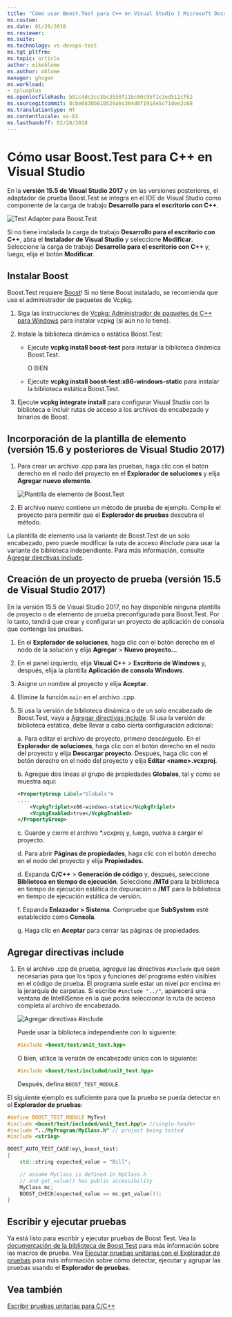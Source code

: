 ```yaml
---
title: "Cómo usar Boost.Test para C++ en Visual Studio | Microsoft Docs"
ms.custom: 
ms.date: 01/29/2018
ms.reviewer: 
ms.suite: 
ms.technology: vs-devops-test
ms.tgt_pltfrm: 
ms.topic: article
author: mikeblome
ms.author: mblome
manager: ghogen
ms.workload:
- cplusplus
ms.openlocfilehash: b91c4dc3cc3bc3550f11bc60c95f1c3ed511cf62
ms.sourcegitcommit: 8cbe6b38b810529a6c364d0f1918e5c71dee2c68
ms.translationtype: HT
ms.contentlocale: es-ES
ms.lasthandoff: 02/28/2018
---
```

# <a name="how-to-use-boosttest-for-c-in-visual-studio"></a>Cómo usar Boost.Test para C++ en Visual Studio

En la **versión 15.5 de Visual Studio 2017** y en las versiones posteriores, el adaptador de prueba Boost.Test se integra en el IDE de Visual Studio como componente de la carga de trabajo **Desarrollo para el escritorio con C++**.

![Test Adapter para Boost.Test](media/cpp-boost-component.png "Componente de Test Adapter para Boost.Test")

Si no tiene instalada la carga de trabajo **Desarrollo para el escritorio con C++**, abra el **Instalador de Visual Studio** y seleccione **Modificar**. Seleccione la carga de trabajo **Desarrollo para el escritorio con C++** y, luego, elija el botón **Modificar**.

## <a name="install-boost"></a>Instalar Boost

Boost.Test requiere [Boost](http://www.boost.org/)! Si no tiene Boost instalado, se recomienda que use el administrador de paquetes de Vcpkg.

1. Siga las instrucciones de [Vcpkg: Administrador de paquetes de C++ para Windows](/cpp/vcpkg) para instalar vcpkg (si aún no lo tiene).

1. Instale la biblioteca dinámica o estática Boost.Test:

    - Ejecute **vcpkg install boost-test** para instalar la biblioteca dinámica Boost.Test.

       O BIEN

    - Ejecute **vcpkg install boost-test:x86-windows-static** para instalar la biblioteca estática Boost.Test.

1. Ejecute **vcpkg integrate install** para configurar Visual Studio con la biblioteca e incluir rutas de acceso a los archivos de encabezado y binarios de Boost.

## <a name="add-the-item-template-visual-studio-2017-version-156-and-later"></a>Incorporación de la plantilla de elemento (versión 15.6 y posteriores de Visual Studio 2017)

1. Para crear un archivo .cpp para las pruebas, haga clic con el botón derecho en el nodo del proyecto en el **Explorador de soluciones** y elija **Agregar nuevo elemento**.

   ![Plantilla de elemento de Boost.Test](media/boost_test_item_template.png "Plantilla de elemento de Boost.Test")

1. El archivo nuevo contiene un método de prueba de ejemplo. Compile el proyecto para permitir que el **Explorador de pruebas** descubra el método.

La plantilla de elemento usa la variante de Boost.Test de un solo encabezado, pero puede modificar la ruta de acceso #include para usar la variante de biblioteca independiente. Para más información, consulte [Agregar directivas include](#add_include_directives).

## <a name="create-a-test-project-visual-studio-2017-version-155"></a>Creación de un proyecto de prueba (versión 15.5 de Visual Studio 2017)

En la versión 15.5 de Visual Studio 2017, no hay disponible ninguna plantilla de proyecto o de elemento de prueba preconfigurada para Boost.Test. Por lo tanto, tendrá que crear y configurar un proyecto de aplicación de consola que contenga las pruebas.

1. En el **Explorador de soluciones**, haga clic con el botón derecho en el nodo de la solución y elija **Agregar** > **Nuevo proyecto...**

1. En el panel izquierdo, elija **Visual C++** > **Escritorio de Windows** y, después, elija la plantilla **Aplicación de consola Windows**.

1. Asigne un nombre al proyecto y elija **Aceptar**.
1. Elimine la función `main` en el archivo .cpp.

1. Si usa la versión de biblioteca dinámica o de un solo encabezado de Boost.Test, vaya a [Agregar directivas include](#add_include_directives). Si usa la versión de biblioteca estática, debe llevar a cabo cierta configuración adicional:

   a. Para editar el archivo de proyecto, primero descárguelo. En el **Explorador de soluciones**, haga clic con el botón derecho en el nodo del proyecto y elija **Descargar proyecto**. Después, haga clic con el botón derecho en el nodo del proyecto y elija **Editar <name\>.vcxproj**.

   b. Agregue dos líneas al grupo de propiedades **Globales**, tal y como se muestra aquí:

    ```xml
    <PropertyGroup Label="Globals">
    ....
        <VcpkgTriplet>x86-windows-static</VcpkgTriplet>
        <VcpkgEnabled>true</VcpkgEnabled>
    </PropertyGroup>
    ```
   c. Guarde y cierre el archivo \*.vcxproj y, luego, vuelva a cargar el proyecto.

   d. Para abrir **Páginas de propiedades**, haga clic con el botón derecho en el nodo del proyecto y elija **Propiedades**.

   d. Expanda **C/C++** > **Generación de código** y, después, seleccione **Biblioteca en tiempo de ejecución**. Seleccione **/MTd** para la biblioteca en tiempo de ejecución estática de depuración o **/MT** para la biblioteca en tiempo de ejecución estática de versión.

   f. Expanda **Enlazador > Sistema**. Compruebe que **SubSystem** esté establecido como **Consola**.

   g. Haga clic en **Aceptar** para cerrar las páginas de propiedades.

## <a name="add-include-directives"></a>Agregar directivas include

1. En el archivo .cpp de prueba, agregue las directivas `#include` que sean necesarias para que los tipos y funciones del programa estén visibles en el código de prueba. El programa suele estar un nivel por encima en la jerarquía de carpetas. Si escribe `#include "../"`, aparecerá una ventana de IntelliSense en la que podrá seleccionar la ruta de acceso completa al archivo de encabezado.

   ![Agregar directivas #include](media/cpp-gtest-includes.png "Agregar directivas #include al archivo .cpp de prueba")

   Puede usar la biblioteca independiente con lo siguiente:

   ```cpp
   #include <boost/test/unit_test.hpp>
   ```

   O bien, utilice la versión de encabezado único con lo siguiente:

   ```cpp
   #include <boost/test/included/unit_test.hpp>
   ```

   Después, defina `BOOST_TEST_MODULE`.

El siguiente ejemplo es suficiente para que la prueba se pueda detectar en el **Explorador de pruebas**:

```cpp
#define BOOST_TEST_MODULE MyTest
#include <boost/test/included/unit_test.hpp\> //single-header
#include "../MyProgram/MyClass.h" // project being tested
#include <string>

BOOST_AUTO_TEST_CASE(my\_boost_test)
{
    std::string expected_value = "Bill";

    // assume MyClass is defined in MyClass.h
    // and get_value() has public accessibility
    MyClass mc;
    BOOST_CHECK(expected_value == mc.get_value());
}
```

## <a name="write-and-run-tests"></a>Escribir y ejecutar pruebas
Ya está listo para escribir y ejecutar pruebas de Boost Test. Vea la [documentación de la biblioteca de Boost Test](http://www.boost.org/doc/libs/release/libs/test/doc/html/index.html) para más información sobre las macros de prueba. Vea [Ejecutar pruebas unitarias con el Explorador de pruebas](run-unit-tests-with-test-explorer.md) para más información sobre cómo detectar, ejecutar y agrupar las pruebas usando el **Explorador de pruebas**.

## <a name="see-also"></a>Vea también
[Escribir pruebas unitarias para C/C++](writing-unit-tests-for-c-cpp.md)
